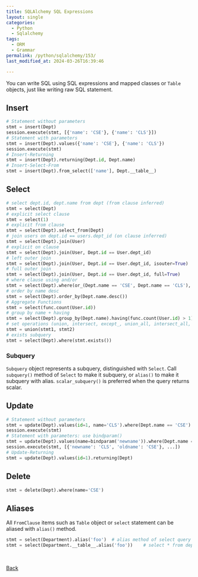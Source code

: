 ```yaml
---
title: SQLAlchemy SQL Expressions
layout: single
categories:
  - Python
  - Sqlalchemy
tags:
  - ORM
  - Grammar
permalink: /python/sqlalchemy/153/
last_modified_at: 2024-03-26T16:39:46

---
```


You can write SQL using SQL expressions and mapped classes or `Table` objects,
just like writing raw SQL statement.

## Insert

```py
# Statement without parameters
stmt = insert(Dept)
session.execute(stmt, [{'name': 'CSE'}, {'name': 'CLS'}])
# Statement with parameters
stmt = insert(Dept).values({'name': 'CSE'}, {'name': 'CLS'})
session.execute(stmt)
# Insert-Returning
stmt = insert(Dept).returning(Dept.id, Dept.name)
# Insert-Select-From
stmt = insert(Dept).from_select(['name'], Dept.__table__)
```

## Select

```py
# select dept.id, dept.name from dept (from clause inferred)
stmt = select(Dept)
# explicit select clause
stmt = select(1)
# explicit from clause
stmt = select(Dept).select_from(Dept)
# join users on dept.id == users.dept_id (on clause inferred)
stmt = select(Dept).join(User)
# explicit on clause
stmt = select(Dept).join(User, Dept.id == User.dept_id)
# left outer join
stmt = select(Dept).join(User, Dept.id == User.dept_id, isouter=True)
# full outer join
stmt = select(Dept).join(User, Dept.id == User.dept_id, full=True)
# where clause using and/or
stmt = select(Dept).where(or_(Dept.name == 'CSE', Dept.name == 'CLS'), Dept.id == 1)
# order by name desc
stmt = select(Dept).order_by(Dept.name.desc())
# Aggregate Functions
stmt = select(func.count(User.id))
# group by name + having
stmt = select(Dept).group_by(Dept.name).having(func.count(User.id) > 1)
# set operations (union, intersect, except_, union_all, intersect_all, except_all)
stmt = union(stmt1, stmt2)
# exists subquery
stmt = select(Dept).where(stmt.exists())
```

### Subquery

`Subquery` object represents a subquery, distinguished with `Select`.
Call `subquery()` method of `Select` to make it subquery, or `alias()` to make it subquery with alias.
`scalar_subquery()` is preferred when the query returns scalar.

## Update

```py
# Statement without parameters
stmt = update(Dept).values(id=1, name='CLS').where(Dept.name == 'CSE')
session.execute(stmt)
# Statement with parameters: use bindparam()
stmt = update(Dept).values(name=bindparam('newname')).where(Dept.name == bindparam('oldname'))
session.execute(stmt, [{'newname': 'CLS', 'oldname': 'CSE'}, ...])
# Update-Returning
stmt = update(Dept).values(id=1).returning(Dept)
```

## Delete

```py
stmt = delete(Dept).where(name='CSE')
```

## Aliases

All `FromClause` items such as `Table` object or `select` statement can be aliased with `alias()` method.

```py
stmt = select(Department).alias('foo')  # alias method of select query returns subquery object
stmt = select(Department.__table__.alias('foo'))    # select * from dept as foo
```

<br>

[Back](/python/sqlalchemy/)